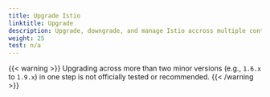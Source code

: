 ```yaml
---
title: Upgrade Istio
linktitle: Upgrade
description: Upgrade, downgrade, and manage Istio accross multiple control plane revisions.
weight: 25
test: n/a
---
```


{{< warning >}}
Upgrading across more than two minor versions (e.g., `1.6.x` to `1.9.x`) in one step is not officially tested or recommended.
{{< /warning >}}
